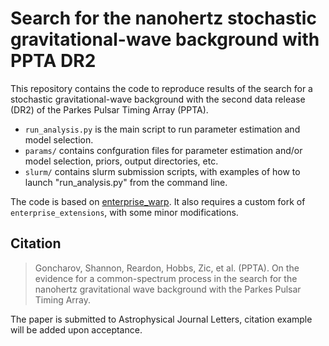 # Search for the nanohertz stochastic gravitational-wave background with PPTA DR2

This repository contains the code to reproduce results of the search for a stochastic gravitational-wave background with the second data release (DR2) of the Parkes Pulsar Timing Array (PPTA).
 - `run_analysis.py` is the main script to run parameter estimation and model selection.
 - `params/` contains confguration files for parameter estimation and/or model selection, priors, output directories, etc. 
 - `slurm/` contains slurm submission scripts, with examples of how to launch "run\_analysis.py" from the command line.

The code is based on [enterprise_warp](https://github.com/bvgoncharov/enterprise_warp/). It also requires a custom fork of `enterprise_extensions`, with some minor modifications.

## Citation

> Goncharov, Shannon, Reardon, Hobbs, Zic, et al. (PPTA). On the evidence for a common-spectrum process in the search for the nanohertz gravitational wave background with the Parkes Pulsar Timing Array.

The paper is submitted to Astrophysical Journal Letters, citation example will be added upon acceptance.
